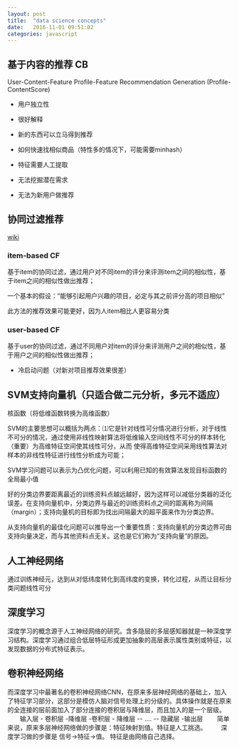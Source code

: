 ```yaml
---
layout: post
title:  "data science concepts"
date:   2016-11-01 09:51:02
categories: javascript
---
```


## 基于内容的推荐 CB

User-Content-Feature
Profile-Feature
Recommendation Generation (Profile-ContentScore)

* 用户独立性
* 很好解释
* 新的东西可以立马得到推荐

* 如何快速找相似商品（特性多的情况下，可能需要minhash）
* 特征需要人工提取
* 无法挖掘潜在需求
* 无法为新用户做推荐

## 协同过滤推荐

[wiki](https://zh.wikipedia.org/wiki/%E5%8D%94%E5%90%8C%E9%81%8E%E6%BF%BE#.E5.84.AA.E9.BB.9E)

### item-based CF

基于item的协同过滤，通过用户对不同item的评分来评测item之间的相似性，基于item之间的相似性做出推荐；

一个基本的假设：“能够引起用户兴趣的项目，必定与其之前评分高的项目相似”

此方法的推荐效果可能更好，因为人item相比人更容易分类

### user-based CF

基于user的协同过滤，通过不同用户对item的评分来评测用户之间的相似性，基于用户之间的相似性做出推荐；

* 冷启动问题（对新对项目推荐效果很差）

## SVM支持向量机（只适合做二元分析，多元不适应）

核函数（将低维函数转换为高维函数）

SVM的主要思想可以概括为两点：⑴它是针对线性可分情况进行分析，对于线性不可分的情况，通过使用非线性映射算法将低维输入空间线性不可分的样本转化（重要）为高维特征空间使其线性可分，从而 使得高维特征空间采用线性算法对样本的非线性特征进行线性分析成为可能；

SVM学习问题可以表示为凸优化问题，可以利用已知的有效算法发现目标函数的全局最小值

好的分类边界要距离最近的训练资料点越远越好，因为这样可以减低分类器的泛化误差。在支持向量机中，分类边界与最近的训练资料点之间的距离称为间隔（margin）；支持向量机的目标即为找出间隔最大的超平面来作为分类边界。

从支持向量机的最佳化问题可以推导出一个重要性质：支持向量机的分类边界可由支持向量决定，而与其他资料点无关。这也是它们称为“支持向量”的原因。

## 人工神经网络

通过训练神经元，达到从对低纬度转化到高纬度的变换，转化过程，从而让目标分类问题线性可分

## 深度学习
深度学习的概念源于人工神经网络的研究。含多隐层的多层感知器就是一种深度学习结构。深度学习通过组合低层特征形成更加抽象的高层表示属性类别或特征，以发现数据的分布式特征表示。

## 卷积神经网络
而深度学习中最著名的卷积神经网络CNN，在原来多层神经网络的基础上，加入了特征学习部分，这部分是模仿人脑对信号处理上的分级的。具体操作就是在原来的全连接的层前面加入了部分连接的卷积层与降维层，而且加入的是一个层级。
　　输入层 - 卷积层 -降维层 -卷积层 - 降维层 -- .... -- 隐藏层 -输出层
　　简单来说，原来多层神经网络做的步骤是：特征映射到值。特征是人工挑选。
　　深度学习做的步骤是 信号->特征->值。 特征是由网络自己选择。

